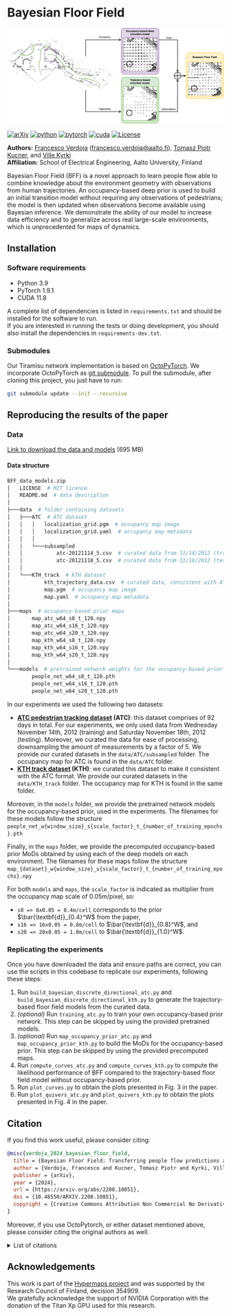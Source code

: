 # Bayesian Floor Field

![block diagram for BFF](figs/cover.webp)

[![arXiv](https://img.shields.io/badge/arXiv-2208.10851-B31B1B.svg?style=for-the-badge&logo=arxiv&logoColor=white)](https://arxiv.org/abs/2208.10851)
[![python](https://img.shields.io/badge/python-3.9.1-3776AB.svg?style=for-the-badge&logo=python&logoColor=white)](https://www.python.org/downloads/)
[![pytorch](https://img.shields.io/badge/pytorch-1.9.1-EE4C2C.svg?style=for-the-badge&logo=pytorch&logoColor=white)](https://pytorch.org/get-started/previous-versions/)
[![cuda](https://img.shields.io/badge/cuda-11.8-76B900.svg?style=for-the-badge&logo=nvidia&logoColor=white)](https://developer.nvidia.com/cuda-11-8-0-download-archive)
[![License](https://img.shields.io/github/license/aalto-intelligent-robotics/bayesianfloorfield?style=for-the-badge&logo=googledocs&logoColor=white)](./LICENSE)

**Authors:** [Francesco
Verdoja](https://research.aalto.fi/en/persons/francesco-verdoja) (<francesco.verdoja@aalto.fi>), [Tomasz Piotr
Kucner](https://research.aalto.fi/en/persons/tomasz-kucner), and [Ville
Kyrki](https://research.aalto.fi/en/persons/ville-kyrki)\
**Affiliation:** School of Electrical Engineering, Aalto University, Finland

Bayesian Floor Field (BFF) is a novel approach to learn people flow able to
combine knowledge about the environment geometry with observations from human
trajectories. An occupancy-based deep prior is used to build an initial
transition model without requiring any observations of pedestrians; the model
is then updated when observations become available using Bayesian inference. We
demonstrate the ability of our model to increase data efficiency and to
generalize across real large-scale environments, which is unprecedented for
maps of dynamics.

## Installation

### Software requirements

* Python 3.9
* PyTorch 1.9.1
* CUDA 11.8

A complete list of dependencies is listed in `requirements.txt` and should be
installed for the software to run.\
If you are interested in running the tests or doing development, you should
also install the dependencies in `requirements-dev.txt`.

### Submodules

Our Tiramisu network implementation is based on
[OctoPyTorch](https://github.com/npielawski/octopytorch). We incorporate
OctoPyTorch as [git
submodule](https://git-scm.com/book/en/v2/Git-Tools-Submodules). To pull the
submodule, after cloning this project, you just have to run:

```sh
git submodule update --init --recursive
```

## Reproducing the results of the paper

### Data

[Link to download the data and
models](https://drive.google.com/file/d/1CvVC7Yi0oEcP41VYUtsyJj13uc30tIn2/view?usp=sharing) (695 MB)

#### Data structure

```bash
BFF_data_models.zip
│   LICENSE  # MIT licence
│   README.md  # data description
│
├───data  # folder containing datasets
│   ├───ATC  # ATC dataset
│   │   │   localization_grid.pgm  # occupancy map image
│   │   │   localization_grid.yaml  # occupancy map metadata
│   │   │
│   │   └───subsampled
│   │           atc-20121114_5.csv  # curated data from 11/14/2012 (training)
│   │           atc-20121118_5.csv  # curated data from 11/18/2012 (testing)
│   │
│   └───KTH_track  # KTH dataset
│           kth_trajectory_data.csv  # curated data, consistent with ATC format
│           map.pgm  # occupancy map image
│           map.yaml  # occupancy map metadata
│
├───maps  # occupancy-based prior maps
│       map_atc_w64_s8_t_120.npy
│       map_atc_w64_s16_t_120.npy
│       map_atc_w64_s20_t_120.npy
│       map_kth_w64_s8_t_120.npy
│       map_kth_w64_s16_t_120.npy
│       map_kth_w64_s20_t_120.npy
│
└───models  # pretrained network weights for the occupancy-based prior
        people_net_w64_s8_t_120.pth
        people_net_w64_s16_t_120.pth
        people_net_w64_s20_t_120.pth
```

In our experiments we used the following two datasets:

* **[ATC pedestrian tracking
  dataset](https://dil.atr.jp/crest2010_HRI/ATC_dataset/) (ATC)**: this dataset
  comprises of 92 days in total. For our experiments, we only used data from
  Wednesday November 14th, 2012 (training) and Saturday November 18th, 2012
  (testing). Moreover, we curated the data for ease of processing, downsampling
  the amount of measurements by a factor of 5. We provide our curated datasets
  in the `data/ATC/subsampled` folder. The occupancy map for ATC is found in
  the `data/ATC` folder.
* **[KTH track
  dataset](https://strands.readthedocs.io/en/latest/datasets/people_tracks.html)
  (KTH)**: we curated this dataset to make it consistent with the ATC format.
  We provide our curated datasets in the `data/KTH_track` folder. The occupancy
  map for KTH is found in the same folder.

Moreover, in the `models` folder, we provide the pretrained network models for
the occupancy-based prior, used in the experiments. The filenames for these
models follow the structure
`people_net_w{window_size}_s{scale_factor}_t_{number_of_training_epochs}.pth`

Finally, in the `maps` folder, we provide the precomputed occupancy-based prior
MoDs obtained by using each of the deep models on each environment. The
filenames for these maps follow the structure
`map_{dataset}_w{window_size}_s{scale_factor}_t_{number_of_training_epochs}.npy`

For both `models` and `maps`, the `scale_factor` is indicated as multiplier
from the occupancy map scale of 0.05m/pixel, so:

* `s8 => 8x0.05 = 0.4m/cell` corresponds to the prior
  $\bar{\textbf{d}}_{0.4}^W$ from the paper,
* `s16 => 16x0.05 = 0.8m/cell` to $\bar{\textbf{d}}_{0.8}^W$, and
* `s20 => 20x0.05 = 1.0m/cell` to $\bar{\textbf{d}}_{1.0}^W$.

### Replicating the experiments

Once you have downloaded the data and ensure paths are correct, you can use the
scripts in this codebase to replicate our experiments, following these steps:

  1. Run `build_bayesian_discrete_directional_atc.py` and
     `build_bayesian_discrete_directional_kth.py` to generate the
     trajectory-based floor field models from the curated data.
  2. *(optional)* Run `training_atc.py` to train your own occupancy-based prior
     network. This step can be skipped by using the provided pretrained models.
  3. *(optional)* Run `map_occupancy_prior_atc.py` and
     `map_occupancy_prior_kth.py` to build the MoDs for the occupancy-based
     prior. This step can be skipped by using the provided precomputed maps.
  4. Run `compute_curves_atc.py` and `compute_curves_kth.py` to compute the
     likelihood performance of BFF compared to the trajectory-based floor field
     model without occupancy-based prior.
  5. Run `plot_curves.py` to obtain the plots presented in Fig. 3 in the paper.
  6. Run `plot_quivers_atc.py` and `plot_quivers_kth.py` to obtain the plots
     presented in Fig. 4 in the paper.

## Citation

If you find this work useful, please consider citing:

```bibtex
@misc{verdoja_2024_bayesian_floor_field,
  title = {Bayesian Floor Field: Transferring people flow predictions across environments},
  author = {Verdoja, Francesco and Kucner, Tomasz Piotr and Kyrki, Ville},
  publisher = {arXiv},
  year = {2024},
  url = {https://arxiv.org/abs/2208.10851},
  doi = {10.48550/ARXIV.2208.10851},
  copyright = {Creative Commons Attribution Non Commercial No Derivatives 4.0 International}
}
```

Moreover, if you use OctoPytorch, or either dataset mentioned above, please
consider citing the original authors as well.

<details>
<summary>List of citations</summary>

```bibtex
@article{brvsvcic_2013_atc,
  title={Person tracking in large public spaces using 3-D range sensors},
  author={Br{\v{s}}{\v{c}}i{\'c}, Dra{\v{z}}en and Kanda, Takayuki and Ikeda, Tetsushi and Miyashita, Takahiro},
  journal={IEEE Transactions on Human-Machine Systems},
  volume={43},
  number={6},
  pages={522--534},
  year={2013},
  publisher={IEEE}
}

@inproceedings{dondrup_2015_kth,
  title = {Real-Time Multisensor People Tracking for Human-Robot Spatial Interaction},
  author = {Dondrup, Christian and Bellotto, Nicola and Jovan, Ferdian and Hanheide, Marc},
  booktitle = {International Conference on Robotics and Automation (ICRA) - Workshop on Machine Learning for Social Robotics},
  year = {2015}
}

@inproceedings{Jegou_2017_tiramisu,
  title = {The One Hundred Layers Tiramisu: Fully Convolutional DenseNets for Semantic Segmentation}, 
  author = {Jégou, Simon and Drozdzal, Michal and Vazquez, David and Romero, Adriana and Bengio, Yoshua},
  booktitle = {2017 IEEE Conference on Computer Vision and Pattern Recognition Workshops (CVPRW)}, 
  year = {2017},
  pages = {1175-1183},
  doi = {10.1109/CVPRW.2017.156}
}
```

</details>

## Acknowledgements

This work is part of the [Hypermaps
project](https://research.fi/en/results/funding/78102) and was supported by the
Research Council of Finland, decision 354909.\
We gratefully acknowledge the support of NVIDIA Corporation with the donation
of the Titan Xp GPU used for this research.
